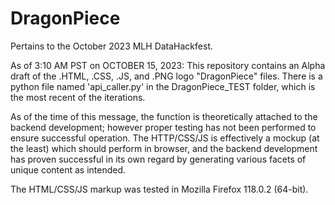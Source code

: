 # DragonPiece
Pertains to the October 2023 MLH DataHackfest.

As of 3:10 AM PST on OCTOBER 15, 2023:
This repository contains an Alpha draft of the .HTML, .CSS, .JS, and .PNG logo "DragonPiece" files. There is a python file named 'api_caller.py' in the DragonPiece_TEST folder, which is the most recent of the iterations.

As of the time of this message, the function is theoretically attached to the backend development; however proper testing has not been performed to ensure successful operation. The HTTP/CSS/JS is effectively a mockup (at the least) which should perform in browser, and the backend development has proven successful in its own regard by generating various facets of unique content as intended. 


The HTML/CSS/JS markup was tested in Mozilla Firefox 118.0.2 (64-bit).
